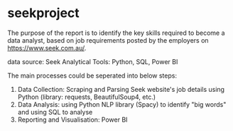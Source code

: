 # seekproject

The purpose of the report is to identify the key skills required to become a data analyst, based on job requirements posted by the employers on https://www.seek.com.au/.

data source: Seek
Analytical Tools: Python, SQL, Power BI

The main processes could be seperated into below steps:
1. Data Collection: Scraping and Parsing Seek website's job details using Python (library: requests, BeautifulSoup4, etc.)
2. Data Analysis: using Python NLP library (Spacy) to identify "big words" and using SQL to analyse
3. Reporting and Visualisation: Power BI
